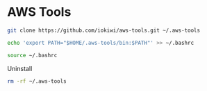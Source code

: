 # AWS Tools

```bash
git clone https://github.com/iokiwi/aws-tools.git ~/.aws-tools
```

```bash
echo 'export PATH="$HOME/.aws-tools/bin:$PATH"' >> ~/.bashrc
```

```bash
source ~/.bashrc
```

Uninstall

```bash
rm -rf ~/.aws-tools
```